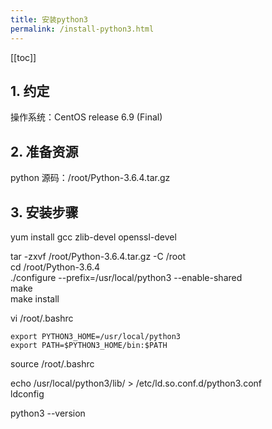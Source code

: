 ```yaml
---
title: 安装python3
permalink: /install-python3.html
---
```


[[toc]]

## 1. 约定

操作系统：CentOS release 6.9 (Final)

## 2. 准备资源

python 源码：/root/Python-3.6.4.tar.gz

## 3. 安装步骤

yum install gcc zlib-devel openssl-devel

tar -zxvf /root/Python-3.6.4.tar.gz -C /root  
cd /root/Python-3.6.4  
./configure --prefix=/usr/local/python3 --enable-shared  
make  
make install

vi /root/.bashrc

```
export PYTHON3_HOME=/usr/local/python3
export PATH=$PYTHON3_HOME/bin:$PATH
```

source /root/.bashrc

echo /usr/local/python3/lib/ > /etc/ld.so.conf.d/python3.conf  
ldconfig

python3 --version
